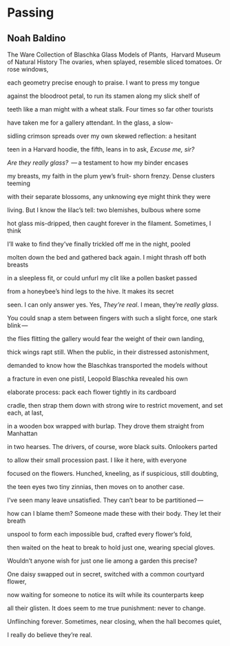 # Passing
## Noah Baldino
The Ware Collection of Blaschka Glass Models of Plants,  Harvard Museum of
Natural History
The ovaries, when splayed, resemble
sliced tomatoes. Or rose windows,

each geometry precise enough
to praise. I want to press my tongue

against the bloodroot petal, to run
its stamen along my slick shelf of

teeth like a man might with a wheat stalk.
Four times so far other tourists

have taken me for a gallery
attendant. In the glass, a slow-

sidling crimson spreads over my own
skewed reflection: a hesitant

teen in a Harvard hoodie, the fifth,
leans in to ask, _Excuse me, sir?_

 _Are they really glass?_  — a testament
to how my binder encases

my breasts, my faith in the plum yew’s fruit-
shorn frenzy. Dense clusters teeming

with their separate blossoms, any
unknowing eye might think they were

living. But I know the lilac’s tell:
two blemishes, bulbous where some

hot glass mis-dripped, then caught forever
in the filament. Sometimes, I think

I’ll wake to find they’ve finally
trickled off me in the night, pooled

molten down the bed and gathered
back again. I might thrash off both breasts

in a sleepless fit, or could unfurl
my clit like a pollen basket passed

from a honeybee’s hind legs
to the hive. It makes its secret

seen. I can only answer yes. Yes,
 _They’re real_. I mean, they’re _really glass._

You could snap a stem between fingers
with such a slight force, one stark blink —

the flies flitting the gallery would fear
the weight of their own landing,

thick wings rapt still. When the public,
in their distressed astonishment,

demanded to know how the Blaschkas
transported the models without

a fracture in even one pistil,
Leopold Blaschka revealed his own

elaborate process: pack each
flower tightly in its cardboard

cradle, then strap them down with strong wire
to restrict movement, and set each, at last,

in a wooden box wrapped with burlap.
They drove them straight from Manhattan

in two hearses. The drivers, of course,
wore black suits. Onlookers parted

to allow their small procession past.
I like it here, with everyone

focused on the flowers. Hunched, kneeling,
as if suspicious, still doubting,

the teen eyes two tiny zinnias,
then moves on to another case.

I’ve seen many leave unsatisfied.
They can’t bear to be partitioned —

how can I blame them? Someone made these
with their body. They let their breath

unspool to form each impossible
bud, crafted every flower’s fold,

then waited on the heat to break to
hold just one, wearing special gloves.

Wouldn’t anyone wish for just one lie
among a garden this precise?

One daisy swapped out in secret, switched
with a common courtyard flower,

now waiting for someone to notice
its wilt while its counterparts keep

all their glisten. It does seem to me
true punishment: never to change.

Unflinching forever. Sometimes, near
closing, when the hall becomes quiet,

I really do believe they’re real.